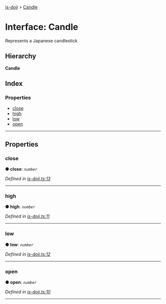 [is-doji](../README.md) > [Candle](../interfaces/candle.md)

# Interface: Candle

Represents a Japanese candlestick

## Hierarchy

**Candle**

## Index

### Properties

* [close](candle.md#close)
* [high](candle.md#high)
* [low](candle.md#low)
* [open](candle.md#open)

---

## Properties

<a id="close"></a>

###  close

**● close**: *`number`*

*Defined in [is-doji.ts:13](https://github.com/ericcrosson/is-doji/blob/e9ea94b/src/is-doji.ts#L13)*

___
<a id="high"></a>

###  high

**● high**: *`number`*

*Defined in [is-doji.ts:11](https://github.com/ericcrosson/is-doji/blob/e9ea94b/src/is-doji.ts#L11)*

___
<a id="low"></a>

###  low

**● low**: *`number`*

*Defined in [is-doji.ts:12](https://github.com/ericcrosson/is-doji/blob/e9ea94b/src/is-doji.ts#L12)*

___
<a id="open"></a>

###  open

**● open**: *`number`*

*Defined in [is-doji.ts:10](https://github.com/ericcrosson/is-doji/blob/e9ea94b/src/is-doji.ts#L10)*

___

